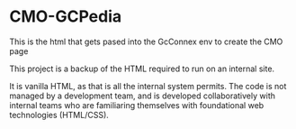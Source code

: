 # CMO-GCPedia
This is the html that gets pased into the GcConnex env to create the CMO page

This project is a backup of the HTML required to run on an internal site.

It is vanilla HTML, as that is all the internal system permits. The code is not managed by a development team, 
and is developed collaboratively with internal teams who are familiaring themselves with foundational web technologies (HTML/CSS). 
